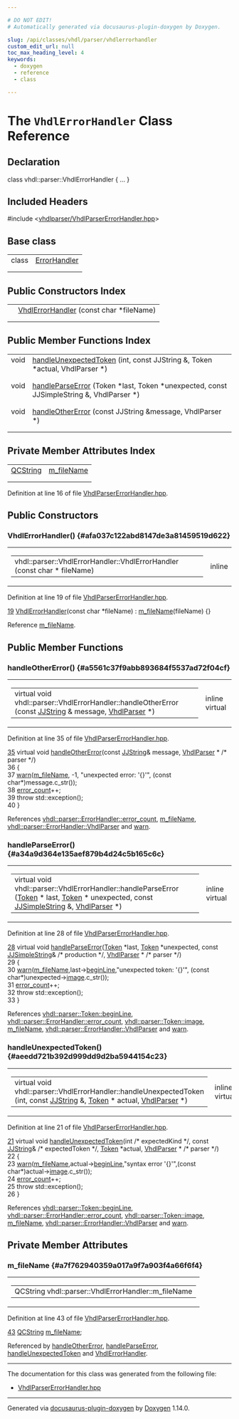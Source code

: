 ```yaml
---

# DO NOT EDIT!
# Automatically generated via docusaurus-plugin-doxygen by Doxygen.

slug: /api/classes/vhdl/parser/vhdlerrorhandler
custom_edit_url: null
toc_max_heading_level: 4
keywords:
  - doxygen
  - reference
  - class

---
```


<div class="doxyPage">

# The `VhdlErrorHandler` Class Reference



## Declaration

<div class="doxyDeclaration">
class vhdl::parser::VhdlErrorHandler { ... }
</div>

## Included Headers

<div class="doxyIncludesList">#include &lt;<a href="/web-doxygen/docs/api/files/vhdlparser/vhdlparsererrorhandler-hpp">vhdlparser/VhdlParserErrorHandler.hpp</a>&gt;
</div>

## Base class

<table class="doxyMembersIndex">

<tr class="doxyMemberIndexItem">
<td class="doxyMemberIndexItemType" align="left" valign="top">class</td>
<td class="doxyMemberIndexItemName" align="left" valign="top"><a href="/web-doxygen/docs/api/classes/vhdl/parser/errorhandler">ErrorHandler</a></td>
</tr>
<tr class="doxyMemberIndexDescription">
<td class="doxyMemberIndexDescriptionLeft"></td>
<td class="doxyMemberIndexDescriptionRight">
</td>
</tr>
<tr class="doxyMemberIndexSeparator">
<td class="doxyMemberIndexSeparator" colspan="2"></td>
</tr>

</table>

## Public Constructors Index

<table class="doxyMembersIndex">

<tr class="doxyMemberIndexItem">
<td class="doxyMemberIndexItemType" align="left" valign="top"></td>
<td class="doxyMemberIndexItemName" align="left" valign="top"><a href="#afa037c122abd8147de3a81459519d622">VhdlErrorHandler</a> (const char *fileName)</td>
</tr>
<tr class="doxyMemberIndexDescription">
<td class="doxyMemberIndexDescriptionLeft"></td>
<td class="doxyMemberIndexDescriptionRight">
</td>
</tr>
<tr class="doxyMemberIndexSeparator">
<td class="doxyMemberIndexSeparator" colspan="2"></td>
</tr>

</table>

## Public Member Functions Index

<table class="doxyMembersIndex">

<tr class="doxyMemberIndexItem">
<td class="doxyMemberIndexItemType" align="left" valign="top">void</td>
<td class="doxyMemberIndexItemName" align="left" valign="top"><a href="#aeedd721b392d999dd9d2ba5944154c23">handleUnexpectedToken</a> (int, const JJString &amp;, Token *actual, VhdlParser *)</td>
</tr>
<tr class="doxyMemberIndexDescription">
<td class="doxyMemberIndexDescriptionLeft"></td>
<td class="doxyMemberIndexDescriptionRight">
</td>
</tr>
<tr class="doxyMemberIndexSeparator">
<td class="doxyMemberIndexSeparator" colspan="2"></td>
</tr>

<tr class="doxyMemberIndexItem">
<td class="doxyMemberIndexItemType" align="left" valign="top">void</td>
<td class="doxyMemberIndexItemName" align="left" valign="top"><a href="#a34a9d364e135aef879b4d24c5b165c6c">handleParseError</a> (Token *last, Token *unexpected, const JJSimpleString &amp;, VhdlParser *)</td>
</tr>
<tr class="doxyMemberIndexDescription">
<td class="doxyMemberIndexDescriptionLeft"></td>
<td class="doxyMemberIndexDescriptionRight">
</td>
</tr>
<tr class="doxyMemberIndexSeparator">
<td class="doxyMemberIndexSeparator" colspan="2"></td>
</tr>

<tr class="doxyMemberIndexItem">
<td class="doxyMemberIndexItemType" align="left" valign="top">void</td>
<td class="doxyMemberIndexItemName" align="left" valign="top"><a href="#a5561c37f9abb893684f5537ad72f04cf">handleOtherError</a> (const JJString &amp;message, VhdlParser *)</td>
</tr>
<tr class="doxyMemberIndexDescription">
<td class="doxyMemberIndexDescriptionLeft"></td>
<td class="doxyMemberIndexDescriptionRight">
</td>
</tr>
<tr class="doxyMemberIndexSeparator">
<td class="doxyMemberIndexSeparator" colspan="2"></td>
</tr>

</table>

## Private Member Attributes Index

<table class="doxyMembersIndex">

<tr class="doxyMemberIndexItem">
<td class="doxyMemberIndexItemType" align="left" valign="top"><a href="/web-doxygen/docs/api/classes/qcstring">QCString</a></td>
<td class="doxyMemberIndexItemName" align="left" valign="top"><a href="#a7f762940359a017a9f7a903f4a66f6f4">m_fileName</a></td>
</tr>
<tr class="doxyMemberIndexDescription">
<td class="doxyMemberIndexDescriptionLeft"></td>
<td class="doxyMemberIndexDescriptionRight">
</td>
</tr>
<tr class="doxyMemberIndexSeparator">
<td class="doxyMemberIndexSeparator" colspan="2"></td>
</tr>

</table>


<p>Definition at line 16 of file <a href="/web-doxygen/docs/api/files/vhdlparser/vhdlparsererrorhandler-hpp">VhdlParserErrorHandler.hpp</a>.</p>


<div class="doxySectionDef">

## Public Constructors

### VhdlErrorHandler() {#afa037c122abd8147de3a81459519d622}

<div class="doxyMemberItem">
<div class="doxyMemberProto">
<table class="doxyMemberLabels">
<tr class="doxyMemberLabels">
<td class="doxyMemberLabelsLeft">
<table class="doxyMemberName">
<tr>
<td class="doxyMemberName">vhdl::parser::VhdlErrorHandler::VhdlErrorHandler (const char * fileName)</td>
</tr>
</table>
</td>
<td class="doxyMemberLabelsRight">
<span class="doxyMemberLabels">
<span class="doxyMemberLabel inline">inline</span>
</span>
</td>
</tr>
</table>
</div>
<div class="doxyMemberDoc">



<p>Definition at line 19 of file <a href="/web-doxygen/docs/api/files/vhdlparser/vhdlparsererrorhandler-hpp">VhdlParserErrorHandler.hpp</a>.</p>


<div class="doxyProgramListing">

<div class="doxyCodeLine"><span class="doxyLineNumber"><a href="#afa037c122abd8147de3a81459519d622">19</a></span><span class="doxyLineContent"><span class="doxyHighlight">    <a href="#afa037c122abd8147de3a81459519d622">VhdlErrorHandler</a>(</span><span class="doxyHighlightKeyword">const</span><span class="doxyHighlight"> </span><span class="doxyHighlightKeywordType">char</span><span class="doxyHighlight"> *fileName) : <a href="#a7f762940359a017a9f7a903f4a66f6f4">m_fileName</a>(fileName) {}</span></span></div>

</div>


<p>Reference <a href="#a7f762940359a017a9f7a903f4a66f6f4">m_fileName</a>.</p>

</div>
</div>

</div>

<div class="doxySectionDef">

## Public Member Functions

### handleOtherError() {#a5561c37f9abb893684f5537ad72f04cf}

<div class="doxyMemberItem">
<div class="doxyMemberProto">
<table class="doxyMemberLabels">
<tr class="doxyMemberLabels">
<td class="doxyMemberLabelsLeft">
<table class="doxyMemberName">
<tr>
<td class="doxyMemberName">virtual void vhdl::parser::VhdlErrorHandler::handleOtherError (const <a href="/web-doxygen/docs/api/files/vhdlparser/javacc-h/#a53453cc4dabae8211762d8e348cf7a00">JJString</a> &amp; message, <a href="/web-doxygen/docs/api/classes/vhdl/parser/vhdlparser">VhdlParser</a> *)</td>
</tr>
</table>
</td>
<td class="doxyMemberLabelsRight">
<span class="doxyMemberLabels">
<span class="doxyMemberLabel inline">inline</span>
<span class="doxyMemberLabel virtual">virtual</span>
</span>
</td>
</tr>
</table>
</div>
<div class="doxyMemberDoc">



<p>Definition at line 35 of file <a href="/web-doxygen/docs/api/files/vhdlparser/vhdlparsererrorhandler-hpp">VhdlParserErrorHandler.hpp</a>.</p>


<div class="doxyProgramListing">

<div class="doxyCodeLine"><span class="doxyLineNumber"><a href="#a5561c37f9abb893684f5537ad72f04cf">35</a></span><span class="doxyLineContent"><span class="doxyHighlight">    </span><span class="doxyHighlightKeyword">virtual</span><span class="doxyHighlight"> </span><span class="doxyHighlightKeywordType">void</span><span class="doxyHighlight"> <a href="#a5561c37f9abb893684f5537ad72f04cf">handleOtherError</a>(</span><span class="doxyHighlightKeyword">const</span><span class="doxyHighlight"> <a href="/web-doxygen/docs/api/files/vhdlparser/javacc-h/#a53453cc4dabae8211762d8e348cf7a00">JJString</a>&amp; message, <a href="/web-doxygen/docs/api/classes/vhdl/parser/errorhandler/#a8bbb7acf78e67f3b3706943bf268ceed">VhdlParser</a> * </span><span class="doxyHighlightComment">/* parser */</span><span class="doxyHighlight">)</span></span></div>
<div class="doxyCodeLine"><span class="doxyLineNumber">36</span><span class="doxyLineContent"><span class="doxyHighlight">    {</span></span></div>
<div class="doxyCodeLine"><span class="doxyLineNumber">37</span><span class="doxyLineContent"><span class="doxyHighlight">      <a href="/web-doxygen/docs/api/files/src/message-h/#a85b390806d83bbaeb7d12383001c0dfb">warn</a>(<a href="#a7f762940359a017a9f7a903f4a66f6f4">m_fileName</a>, -1, </span><span class="doxyHighlightStringLiteral">"unexpected error: '{}'"</span><span class="doxyHighlight">, (</span><span class="doxyHighlightKeyword">const</span><span class="doxyHighlight"> </span><span class="doxyHighlightKeywordType">char</span><span class="doxyHighlight">*)message.c_str());</span></span></div>
<div class="doxyCodeLine"><span class="doxyLineNumber">38</span><span class="doxyLineContent"><span class="doxyHighlight">      <a href="/web-doxygen/docs/api/classes/vhdl/parser/errorhandler/#ada8cb3fd4fa2dead863dc00edc1b9587">error_count</a>++;</span></span></div>
<div class="doxyCodeLine"><span class="doxyLineNumber">39</span><span class="doxyLineContent"><span class="doxyHighlight">      </span><span class="doxyHighlightKeywordFlow">throw</span><span class="doxyHighlight"> std::exception();</span></span></div>
<div class="doxyCodeLine"><span class="doxyLineNumber">40</span><span class="doxyLineContent"><span class="doxyHighlight">    }</span></span></div>

</div>


<p>References <a href="/web-doxygen/docs/api/classes/vhdl/parser/errorhandler/#ada8cb3fd4fa2dead863dc00edc1b9587">vhdl::parser::ErrorHandler::error_count</a>, <a href="#a7f762940359a017a9f7a903f4a66f6f4">m_fileName</a>, <a href="/web-doxygen/docs/api/classes/vhdl/parser/errorhandler/#a8bbb7acf78e67f3b3706943bf268ceed">vhdl::parser::ErrorHandler::VhdlParser</a> and <a href="/web-doxygen/docs/api/files/src/message-h/#a85b390806d83bbaeb7d12383001c0dfb">warn</a>.</p>

</div>
</div>

### handleParseError() {#a34a9d364e135aef879b4d24c5b165c6c}

<div class="doxyMemberItem">
<div class="doxyMemberProto">
<table class="doxyMemberLabels">
<tr class="doxyMemberLabels">
<td class="doxyMemberLabelsLeft">
<table class="doxyMemberName">
<tr>
<td class="doxyMemberName">virtual void vhdl::parser::VhdlErrorHandler::handleParseError (<a href="/web-doxygen/docs/api/classes/vhdl/parser/token">Token</a> * last, <a href="/web-doxygen/docs/api/classes/vhdl/parser/token">Token</a> * unexpected, const <a href="/web-doxygen/docs/api/files/vhdlparser/javacc-h/#ae58db75f8ecd9f0ea05a95357b2c80d7">JJSimpleString</a> &amp;, <a href="/web-doxygen/docs/api/classes/vhdl/parser/vhdlparser">VhdlParser</a> *)</td>
</tr>
</table>
</td>
<td class="doxyMemberLabelsRight">
<span class="doxyMemberLabels">
<span class="doxyMemberLabel inline">inline</span>
<span class="doxyMemberLabel virtual">virtual</span>
</span>
</td>
</tr>
</table>
</div>
<div class="doxyMemberDoc">



<p>Definition at line 28 of file <a href="/web-doxygen/docs/api/files/vhdlparser/vhdlparsererrorhandler-hpp">VhdlParserErrorHandler.hpp</a>.</p>


<div class="doxyProgramListing">

<div class="doxyCodeLine"><span class="doxyLineNumber"><a href="#a34a9d364e135aef879b4d24c5b165c6c">28</a></span><span class="doxyLineContent"><span class="doxyHighlight">    </span><span class="doxyHighlightKeyword">virtual</span><span class="doxyHighlight"> </span><span class="doxyHighlightKeywordType">void</span><span class="doxyHighlight"> <a href="#a34a9d364e135aef879b4d24c5b165c6c">handleParseError</a>(<a href="/web-doxygen/docs/api/classes/vhdl/parser/token">Token</a> *last, <a href="/web-doxygen/docs/api/classes/vhdl/parser/token">Token</a> *unexpected, </span><span class="doxyHighlightKeyword">const</span><span class="doxyHighlight"> <a href="/web-doxygen/docs/api/files/vhdlparser/javacc-h/#ae58db75f8ecd9f0ea05a95357b2c80d7">JJSimpleString</a>&amp; </span><span class="doxyHighlightComment">/* production */</span><span class="doxyHighlight">, <a href="/web-doxygen/docs/api/classes/vhdl/parser/errorhandler/#a8bbb7acf78e67f3b3706943bf268ceed">VhdlParser</a> * </span><span class="doxyHighlightComment">/* parser */</span><span class="doxyHighlight">)</span></span></div>
<div class="doxyCodeLine"><span class="doxyLineNumber">29</span><span class="doxyLineContent"><span class="doxyHighlight">    {</span></span></div>
<div class="doxyCodeLine"><span class="doxyLineNumber">30</span><span class="doxyLineContent"><span class="doxyHighlight">      <a href="/web-doxygen/docs/api/files/src/message-h/#a85b390806d83bbaeb7d12383001c0dfb">warn</a>(<a href="#a7f762940359a017a9f7a903f4a66f6f4">m_fileName</a>,last-&gt;<a href="/web-doxygen/docs/api/classes/vhdl/parser/token/#a7fdeaf5cb35f8a5ecab251ddcd4b5909">beginLine</a>,</span><span class="doxyHighlightStringLiteral">"unexpected token: '{}'"</span><span class="doxyHighlight">, (</span><span class="doxyHighlightKeyword">const</span><span class="doxyHighlight"> </span><span class="doxyHighlightKeywordType">char</span><span class="doxyHighlight">*)unexpected-&gt;<a href="/web-doxygen/docs/api/classes/vhdl/parser/token/#a48cc7b3f8164956fd940b2d53b792043">image</a>.c_str());</span></span></div>
<div class="doxyCodeLine"><span class="doxyLineNumber">31</span><span class="doxyLineContent"><span class="doxyHighlight">      <a href="/web-doxygen/docs/api/classes/vhdl/parser/errorhandler/#ada8cb3fd4fa2dead863dc00edc1b9587">error_count</a>++;</span></span></div>
<div class="doxyCodeLine"><span class="doxyLineNumber">32</span><span class="doxyLineContent"><span class="doxyHighlight">      </span><span class="doxyHighlightKeywordFlow">throw</span><span class="doxyHighlight"> std::exception();</span></span></div>
<div class="doxyCodeLine"><span class="doxyLineNumber">33</span><span class="doxyLineContent"><span class="doxyHighlight">    }</span></span></div>

</div>


<p>References <a href="/web-doxygen/docs/api/classes/vhdl/parser/token/#a7fdeaf5cb35f8a5ecab251ddcd4b5909">vhdl::parser::Token::beginLine</a>, <a href="/web-doxygen/docs/api/classes/vhdl/parser/errorhandler/#ada8cb3fd4fa2dead863dc00edc1b9587">vhdl::parser::ErrorHandler::error_count</a>, <a href="/web-doxygen/docs/api/classes/vhdl/parser/token/#a48cc7b3f8164956fd940b2d53b792043">vhdl::parser::Token::image</a>, <a href="#a7f762940359a017a9f7a903f4a66f6f4">m_fileName</a>, <a href="/web-doxygen/docs/api/classes/vhdl/parser/errorhandler/#a8bbb7acf78e67f3b3706943bf268ceed">vhdl::parser::ErrorHandler::VhdlParser</a> and <a href="/web-doxygen/docs/api/files/src/message-h/#a85b390806d83bbaeb7d12383001c0dfb">warn</a>.</p>

</div>
</div>

### handleUnexpectedToken() {#aeedd721b392d999dd9d2ba5944154c23}

<div class="doxyMemberItem">
<div class="doxyMemberProto">
<table class="doxyMemberLabels">
<tr class="doxyMemberLabels">
<td class="doxyMemberLabelsLeft">
<table class="doxyMemberName">
<tr>
<td class="doxyMemberName">virtual void vhdl::parser::VhdlErrorHandler::handleUnexpectedToken (int, const <a href="/web-doxygen/docs/api/files/vhdlparser/javacc-h/#a53453cc4dabae8211762d8e348cf7a00">JJString</a> &amp;, <a href="/web-doxygen/docs/api/classes/vhdl/parser/token">Token</a> * actual, <a href="/web-doxygen/docs/api/classes/vhdl/parser/vhdlparser">VhdlParser</a> *)</td>
</tr>
</table>
</td>
<td class="doxyMemberLabelsRight">
<span class="doxyMemberLabels">
<span class="doxyMemberLabel inline">inline</span>
<span class="doxyMemberLabel virtual">virtual</span>
</span>
</td>
</tr>
</table>
</div>
<div class="doxyMemberDoc">



<p>Definition at line 21 of file <a href="/web-doxygen/docs/api/files/vhdlparser/vhdlparsererrorhandler-hpp">VhdlParserErrorHandler.hpp</a>.</p>


<div class="doxyProgramListing">

<div class="doxyCodeLine"><span class="doxyLineNumber"><a href="#aeedd721b392d999dd9d2ba5944154c23">21</a></span><span class="doxyLineContent"><span class="doxyHighlight">    </span><span class="doxyHighlightKeyword">virtual</span><span class="doxyHighlight"> </span><span class="doxyHighlightKeywordType">void</span><span class="doxyHighlight"> <a href="#aeedd721b392d999dd9d2ba5944154c23">handleUnexpectedToken</a>(</span><span class="doxyHighlightKeywordType">int</span><span class="doxyHighlight"> </span><span class="doxyHighlightComment">/* expectedKind */</span><span class="doxyHighlight">, </span><span class="doxyHighlightKeyword">const</span><span class="doxyHighlight"> <a href="/web-doxygen/docs/api/files/vhdlparser/javacc-h/#a53453cc4dabae8211762d8e348cf7a00">JJString</a>&amp; </span><span class="doxyHighlightComment">/* expectedToken */</span><span class="doxyHighlight">, <a href="/web-doxygen/docs/api/classes/vhdl/parser/token">Token</a> *actual, <a href="/web-doxygen/docs/api/classes/vhdl/parser/errorhandler/#a8bbb7acf78e67f3b3706943bf268ceed">VhdlParser</a> * </span><span class="doxyHighlightComment">/* parser */</span><span class="doxyHighlight">)</span></span></div>
<div class="doxyCodeLine"><span class="doxyLineNumber">22</span><span class="doxyLineContent"><span class="doxyHighlight">    {</span></span></div>
<div class="doxyCodeLine"><span class="doxyLineNumber">23</span><span class="doxyLineContent"><span class="doxyHighlight">      <a href="/web-doxygen/docs/api/files/src/message-h/#a85b390806d83bbaeb7d12383001c0dfb">warn</a>(<a href="#a7f762940359a017a9f7a903f4a66f6f4">m_fileName</a>,actual-&gt;<a href="/web-doxygen/docs/api/classes/vhdl/parser/token/#a7fdeaf5cb35f8a5ecab251ddcd4b5909">beginLine</a>,</span><span class="doxyHighlightStringLiteral">"syntax error '{}'"</span><span class="doxyHighlight">,(</span><span class="doxyHighlightKeyword">const</span><span class="doxyHighlight"> </span><span class="doxyHighlightKeywordType">char</span><span class="doxyHighlight">*)actual-&gt;<a href="/web-doxygen/docs/api/classes/vhdl/parser/token/#a48cc7b3f8164956fd940b2d53b792043">image</a>.c_str());</span></span></div>
<div class="doxyCodeLine"><span class="doxyLineNumber">24</span><span class="doxyLineContent"><span class="doxyHighlight">      <a href="/web-doxygen/docs/api/classes/vhdl/parser/errorhandler/#ada8cb3fd4fa2dead863dc00edc1b9587">error_count</a>++;</span></span></div>
<div class="doxyCodeLine"><span class="doxyLineNumber">25</span><span class="doxyLineContent"><span class="doxyHighlight">      </span><span class="doxyHighlightKeywordFlow">throw</span><span class="doxyHighlight"> std::exception();</span></span></div>
<div class="doxyCodeLine"><span class="doxyLineNumber">26</span><span class="doxyLineContent"><span class="doxyHighlight">    }</span></span></div>

</div>


<p>References <a href="/web-doxygen/docs/api/classes/vhdl/parser/token/#a7fdeaf5cb35f8a5ecab251ddcd4b5909">vhdl::parser::Token::beginLine</a>, <a href="/web-doxygen/docs/api/classes/vhdl/parser/errorhandler/#ada8cb3fd4fa2dead863dc00edc1b9587">vhdl::parser::ErrorHandler::error_count</a>, <a href="/web-doxygen/docs/api/classes/vhdl/parser/token/#a48cc7b3f8164956fd940b2d53b792043">vhdl::parser::Token::image</a>, <a href="#a7f762940359a017a9f7a903f4a66f6f4">m_fileName</a>, <a href="/web-doxygen/docs/api/classes/vhdl/parser/errorhandler/#a8bbb7acf78e67f3b3706943bf268ceed">vhdl::parser::ErrorHandler::VhdlParser</a> and <a href="/web-doxygen/docs/api/files/src/message-h/#a85b390806d83bbaeb7d12383001c0dfb">warn</a>.</p>

</div>
</div>

</div>

<div class="doxySectionDef">

## Private Member Attributes

### m\_fileName {#a7f762940359a017a9f7a903f4a66f6f4}

<div class="doxyMemberItem">
<div class="doxyMemberProto">
<table class="doxyMemberLabels">
<tr class="doxyMemberLabels">
<td class="doxyMemberLabelsLeft">
<table class="doxyMemberName">
<tr>
<td class="doxyMemberName">QCString vhdl::parser::VhdlErrorHandler::m_fileName</td>
</tr>
</table>
</td>
</tr>
</table>
</div>
<div class="doxyMemberDoc">



<p>Definition at line 43 of file <a href="/web-doxygen/docs/api/files/vhdlparser/vhdlparsererrorhandler-hpp">VhdlParserErrorHandler.hpp</a>.</p>


<div class="doxyProgramListing">

<div class="doxyCodeLine"><span class="doxyLineNumber"><a href="#a7f762940359a017a9f7a903f4a66f6f4">43</a></span><span class="doxyLineContent"><span class="doxyHighlight">    <a href="/web-doxygen/docs/api/classes/qcstring">QCString</a> <a href="#a7f762940359a017a9f7a903f4a66f6f4">m_fileName</a>;</span></span></div>

</div>


<p>Referenced by <a href="#a5561c37f9abb893684f5537ad72f04cf">handleOtherError</a>, <a href="#a34a9d364e135aef879b4d24c5b165c6c">handleParseError</a>, <a href="#aeedd721b392d999dd9d2ba5944154c23">handleUnexpectedToken</a> and <a href="#afa037c122abd8147de3a81459519d622">VhdlErrorHandler</a>.</p>

</div>
</div>

</div>

<hr/>

The documentation for this class was generated from the following file:

<ul>
<li><a href="/web-doxygen/docs/api/files/vhdlparser/vhdlparsererrorhandler-hpp">VhdlParserErrorHandler.hpp</a></li>
</ul>

<hr/>

<p class="doxyGeneratedBy">Generated via <a href="https://github.com/xpack/docusaurus-plugin-doxygen">docusaurus-plugin-doxygen</a> by <a href="https://www.doxygen.nl">Doxygen</a> 1.14.0.</p>

</div>
